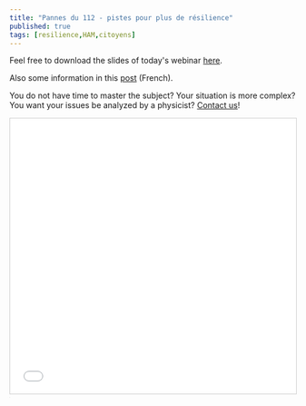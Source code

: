 ```yaml
---
title: "Pannes du 112 - pistes pour plus de résilience"
published: true
tags: [resilience,HAM,citoyens]
---
```


Feel free to download the slides of today's webinar <a href='https://blog.my-poppy.eu/images/20210121_covid_aerosols_poppy_webinar.pdf'>here</a>.

Also some information in this <a href='https://blog.my-poppy.eu/ICT-aerosols/'>post</a> (French).

You do not have time to master the subject? Your situation is more complex? You want your issues be analyzed by a physicist? [Contact us](mailto:info@my-poppy.eu)!

<iframe src="//www.slideshare.net/slideshow/embed_code/key/2mLsg6cpvpFeVJ" width="595" height="485" frameborder="0" marginwidth="0" marginheight="0" scrolling="no" style="border:1px solid #CCC; border-width:1px; margin-bottom:5px; max-width: 100%;" allowfullscreen> </iframe>  

<iframe src="https://www.my-poppy.eu/cnt/cnt.php" width="1" height="1" frameBorder="0">

